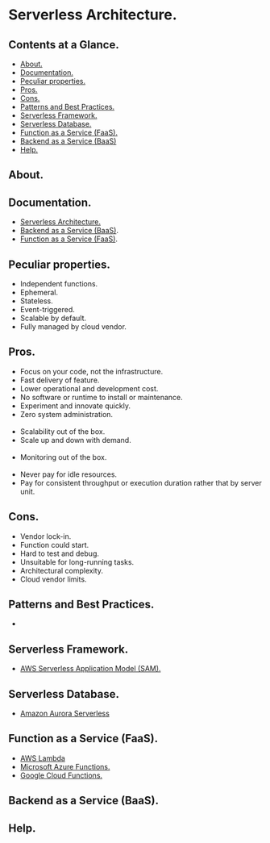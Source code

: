 # Serverless Architecture.





## Contents at a Glance.
* [About.](#about)
* [Documentation.](#documentation)
* [Peculiar properties.](#peculiar-properties)
* [Pros.](#pros)
* [Cons.](#cons)
* [Patterns and Best Practices.](#patterns-and-best-practices)
* [Serverless Framework.](#serverless-framework)
* [Serverless Database.](#serverless-database)
* [Function as a Service (FaaS).](#function-as-a-service-faas)
* [Backend as a Service (BaaS)](#backend-as-a-service-baas)
* [Help.](#help)





## About.





## Documentation.
* [Serverless Architecture.](https://www.google.com/search?newwindow=1&safe=active&sxsrf=ALeKk03ClZLBmv7Kyfgs2tYDu3ZTYGzR8g%3A1583500399497&ei=b0xiXpT7Hb6GjLsPlsKC4A4&q=serverless+architecture&oq=serverless+&gs_l=psy-ab.1.1.35i39l3j0i67l2j0i20i263j0l4.30441.31993..33632...0.2..0.92.839.11......0....1..gws-wiz.......0i71.gotcLZrmRZ0)
* [Backend as a Service (BaaS)](https://www.google.com/search?q=backend+as+a+service&oq=Backend+as+a+Service&aqs=chrome.-3.0l8.829j0j7&sourceid=chrome&ie=UTF-8).
* [Function as a Service (FaaS)](https://www.google.com/search?newwindow=-2&safe=active&sxsrf=ALeKk03suemQ01Rcvkby-NMGUxC9iQ6ynw%3A1583426379916&ei=SythXpzPN4u9lwTGkaHACg&q=function+as+a+service&oq=function+as+a+service&gs_l=psy-ab.3..0i7i30l5j0l5.57855.62829..63847...0.2..0.122.1377.9j5......0....1..gws-wiz.......0i71j35i304i39j0i273j0i8i7i30.lE---hpjwmM&ved=0ahUKEwjcoJz34oPoAhWL3oUKHcZICKgQ4dUDCAs&uact=5).





## Peculiar properties.
* Independent functions.
* Ephemeral.
* Stateless.
* Event-triggered.
* Scalable by default.
* Fully managed by cloud vendor.





## Pros.
* Focus on your code, not the infrastructure.
* Fast delivery of feature.
* Lower operational and development cost.
* No software or runtime to install or maintenance.
* Experiment and innovate quickly.
* Zero system administration.<br/><br/>
* Scalability out of the box.
* Scale up and down with demand.<br/><br/>
* Monitoring out of the box.<br/><br/>
* Never pay for idle resources.
* Pay for consistent throughput or execution duration rather that by server unit.





## Cons.
* Vendor lock-in.  
* Function could start.
* Hard to test and debug.
* Unsuitable for long-running tasks.
* Architectural complexity. 
* Cloud vendor limits.





## Patterns and Best Practices.
* 





## Serverless Framework.
* [AWS Serverless Application Model (SAM).](https://aws.amazon.com/serverless/sam/)




## Serverless Database.
* [Amazon Aurora Serverless](https://aws.amazon.com/rds/aurora/serverless/)





## Function as a Service (FaaS).
* [AWS Lambda](https://aws.amazon.com/lambda/)
* [Microsoft Azure Functions.](https://azure.microsoft.com/en-us/services/functions/?&ef_id=Cj0KCQiAhojzBRC3ARIsAGtNtHXFxlzNX1wgAPPwMQsxcz4IyrvdjorzIp3Bjvz5sKRln8MxCD5nq0kaApNcEALw_wcB:G:s&OCID=AID2000115_SEM_ehY1PAVo&MarinID=ehY1PAVo_372692213661_microsoft%20functions_e_c__75156227983_kwd-359568830153&lnkd=Google_Azure_Brand&dclid=CKDLtOKnhugCFY6xUQod6IkAvw)
* [Google Cloud Functions.](https://cloud.google.com/functions/?utm_source=google&utm_medium=cpc&utm_campaign=emea-es-all-en-dr-bkws-all-all-trial-e-gcp-1008073&utm_content=text-ad-none-any-DEV_c-CRE_253523426606-ADGP_Hybrid+%7C+AW+SEM+%7C+BKWS+~+EXA_M:1_ES_EN_General_Cloud+Functions_ETL+Warehouse-KWID_43700019211176141-kwd-289154589113-userloc_1005457&utm_term=KW_cloud%20function%20google-ST_cloud+function+google&ds_rl=1242853&ds_rl=1245734&ds_rl=1245734&gclid=Cj0KCQiAhojzBRC3ARIsAGtNtHVQB1Ln7rO5E6RYFGKat0i7YmAjXmsuedEGDaY_en8IVt0X2ech5mwaAu3tEALw_wcB)





## Backend as a Service (BaaS).





## Help.
